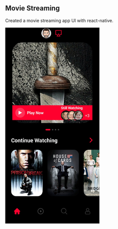 ## Movie Streaming

Created a movie streaming app UI with react-native.

<img src='./assets/images/screenshots/capture.jpg' style='width: 300px;' />